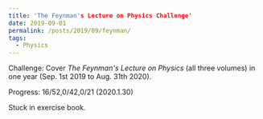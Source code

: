 ```yaml
---
title: 'The Feynman's Lecture on Physics Challenge'
date: 2019-09-01
permalink: /posts/2019/09/feynman/
tags:
  - Physics
---
```

Challenge: Cover *The Feynman's Lecture on Physics* (all three volumes) in one year (Sep. 1st 2019 to Aug. 31th 2020).

Progress: 16/52,0/42,0/21 (2020.1.30)

Stuck in exercise book. 